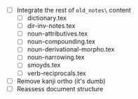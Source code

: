 - [ ] Integrate the rest of `old_notes\` content
  - [ ] dictionary.tex
  - [ ] dir-inv-notes.tex
  - [ ] noun-attributives.tex
  - [ ] noun-compounding.tex
  - [ ] noun-derivational-morpho.tex
  - [ ] noun-narrowing.tex
  - [ ] smoyds.tex
  - [ ] verb-reciprocals.tex
- [ ] Remove kanji ortho (it's dumb)
- [ ] Reassess document structure
